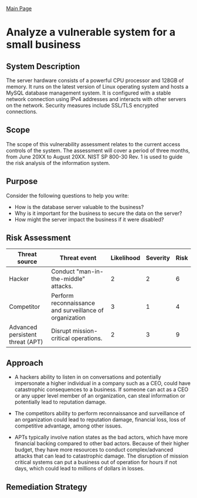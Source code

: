 [Main Page](https://github.com/davidj778/davidj778)

# Analyze a vulnerable system for a small business


## System Description

The server hardware consists of a powerful CPU processor and 128GB of memory. It runs on the latest version of Linux operating system and hosts a MySQL database management system. It is configured with a stable network connection using IPv4 addresses and interacts with other servers on the network. Security measures include SSL/TLS encrypted connections.

## Scope

The scope of this vulnerability assessment relates to the current access controls of the system. The assessment will cover a period of three months, from June 20XX to August 20XX. NIST SP 800-30 Rev. 1 is used to guide the risk analysis of the information system.

## Purpose

Consider the following questions to help you write:
- How is the database server valuable to the business?
- Why is it important for the business to secure the data on the server?
- How might the server impact the business if it were disabled?

## Risk Assessment

| Threat source | Threat event | Likelihood | Severity | Risk |
|-----|----|---------|----|--|
| Hacker | Conduct "man-in-the-middle" attacks. | 2 | 2 | 6 |
| Competitor | Perform reconnaissance and surveillance of organization | 3 | 1 | 4 |
| Advanced persistent threat (APT) | Disrupt mission-critical operations. | 2 | 3 | 9 |



## Approach

- A hackers ability to listen in on conversations and potentially impersonate a higher individual in a company such as a CEO, could have catastrophic consequences to a business. If someone can act as a CEO or any upper level member of an organization, can steal information or potentially lead to reputation damage.

- The competitors ability to perform reconnaissance and surveillance of an organization could lead to reputation damage, financial loss, loss of competitive advantage, among other issues.

- APTs typically involve nation states as the bad actors, which have more financial backing compared to other bad actors. Because of their higher budget, they have more resources to conduct complex/advanced attacks that can lead to catastrophic damage. The disruption of mission critical systems can put a business out of operation for hours if not days, which could lead to millions of dollars in losses.


## Remediation Strategy

